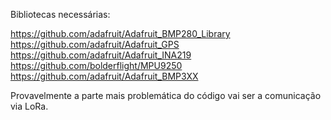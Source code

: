 Bibliotecas necessárias:

https://github.com/adafruit/Adafruit_BMP280_Library
https://github.com/adafruit/Adafruit_GPS
https://github.com/adafruit/Adafruit_INA219
https://github.com/bolderflight/MPU9250
https://github.com/adafruit/Adafruit_BMP3XX

Provavelmente a parte mais problemática do código vai ser a comunicação via LoRa.